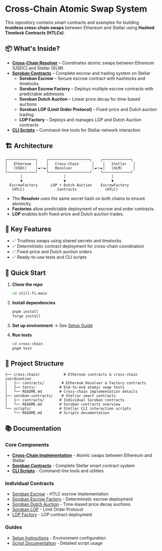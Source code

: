 # Cross-Chain Atomic Swap System

This repository contains smart contracts and examples for building **trustless cross-chain swaps** between Ethereum and Stellar using **Hashed Timelock Contracts (HTLCs)**.

## 📦 What's Inside?

* **[Cross-Chain Resolver](./cross-chain/)** – Coordinates atomic swaps between Ethereum (USDC) and Stellar (XLM)
* **[Soroban Contracts](./soroban-contracts/)** – Complete escrow and trading system on Stellar
  * **Soroban Escrow** – Secure escrow contract with hashlocks and timelocks
  * **Soroban Escrow Factory** – Deploys multiple escrow contracts with predictable addresses
  * **Soroban Dutch Auction** – Linear price decay for time-based auctions
  * **Soroban LOP (Limit Order Protocol)** – Fixed-price and Dutch auction trading
  * **LOP Factory** – Deploys and manages LOP and Dutch Auction contracts
* **[CLI Scripts](./scripts/)** – Command-line tools for Stellar network interaction

## 🏗️ Architecture

```
┌─────────────┐    ┌───────────────────┐    ┌─────────────┐
│   Ethereum  │    │   Cross-Chain      │    │   Stellar   │
│   (USDC)    │◄──►│   Resolver         │◄──►│   (XLM)     │
└─────────────┘    └───────────────────┘    └─────────────┘
       │                   │                     │
       ▼                   ▼                     ▼
  EscrowFactory      LOP + Dutch Auction    EscrowFactory
   (HTLC)               Contracts             (HTLC)
```

* The **Resolver** uses the same secret hash on both chains to ensure atomicity.
* **Factories** allow predictable deployment of escrow and order contracts.
* **LOP** enables both fixed-price and Dutch auction trades.

## 🔑 Key Features

* ✅ Trustless swaps using shared secrets and timelocks
* ✅ Deterministic contract deployment for cross-chain coordination
* ✅ Fixed-price and Dutch auction orders
* ✅ Ready-to-use tests and CLI scripts

## 🚀 Quick Start

1. **Clone the repo**
   ```bash
   cd still-fi-main
   ```

2. **Install dependencies**
   ```bash
   pnpm install
   forge install
   ```

3. **Set up environment** → See [Setup Guide](./cross-chain/SETUP.md)

4. **Run tests**
   ```bash
   cd cross-chain
   pnpm test
   ```

## 📁 Project Structure

```
├── cross-chain/           # Ethereum contracts & cross-chain coordination
│   ├── contracts/        # Ethereum Resolver & Factory contracts
│   ├── tests/           # End-to-end atomic swap tests
│   └── README.md        # Cross-chain implementation details
├── soroban-contracts/    # Stellar smart contracts
│   ├── contracts/       # Individual Soroban contracts
│   └── README.md        # Soroban contracts overview
└── scripts/             # Stellar CLI interaction scripts
    └── README.md        # Scripts documentation
```

## 📚 Documentation

### Core Components
* **[Cross-Chain Implementation](./cross-chain/README.md)** - Atomic swaps between Ethereum and Stellar
* **[Soroban Contracts](./soroban-contracts/README.md)** - Complete Stellar smart contract system
* **[CLI Scripts](./scripts/README.md)** - Command-line tools and utilities

### Individual Contracts
* [Soroban Escrow](./soroban-contracts/contracts/soroban-escrow/README.md) - HTLC escrow implementation
* [Soroban Escrow Factory](./soroban-contracts/contracts/soroban-escrow-factory/README.md) - Deterministic escrow deployment
* [Soroban Dutch Auction](./soroban-contracts/contracts/soroban-dutch-auction/README.md) - Time-based price decay auctions
* [Soroban LOP](./soroban-contracts/contracts/soroban-lop/README.md) - Limit Order Protocol
* [LOP Factory](./soroban-contracts/contracts/soroban-lop-factory/README.md) - LOP contract deployment

### Guides
* [Setup Instructions](./cross-chain/SETUP.md) - Environment configuration
* [Script Documentation](./cross-chain/SCRIPTS.md) - Detailed script usage



